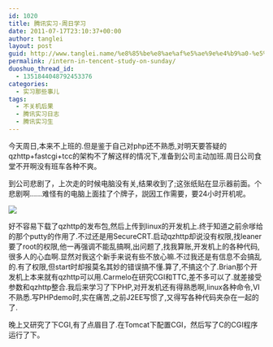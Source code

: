 ```yaml
---
id: 1020
title: 腾讯实习-周日学习
date: 2011-07-17T23:10:37+00:00
author: tanglei
layout: post
guid: http://www.tanglei.name/%e8%85%be%e8%ae%af%e5%ae%9e%e4%b9%a0-%e5%91%a8%e6%97%a5%e5%ad%a6%e4%b9%a0/
permalink: /intern-in-tencent-study-on-sunday/
duoshuo_thread_id:
  - 1351844048792453376
categories:
  - 实习那些事儿
tags:
  - 不关机后果
  - 腾讯实习日志
  - 腾讯实习生
---
```

今天周日,本来不上班的.但是鉴于自己对php还不熟悉,对明天要答疑的qzhttp+fastcgi+tcc的架构不了解这样的情况下,准备到公司主动加班.周日公司食堂不开啊没有班车各种不爽。

到公司悲剧了，上次走的时候电脑没有关,结果收到了;这张纸贴在显示器前面。个悲剧啊……难怪有的电脑上面挂了个牌子，説因工作需要，要24小时开机呢。

![](http://www.tanglei.name/wp-content/uploads/2011/07/071811_0310_1.png)

好不容易下载了qzhttp的发布包,然后上传到linux的开发机上.终于知道之前佘嗲给的那个putty的作用了.不过还是用SecureCRT.启动qzhttp却说没有权限,找leaner要了root的权限,他一再强调不能乱搞啊,出问题了,找我算账,开发机上的各种代码,很多人的心血啊.显然对我这个新手来说有些不放心嘛.不过我还是有信息不会搞乱的.有了权限,但start时却报莫名其妙的错误搞不懂.算了,不搞这个了.Brian那个开发机上本来就有qzhttp可以用.Carmelo在研究CGI和TTC,差不多可以了.就差接受参数和qzhttp整合.我后来学习了下PHP,对开发机还有得熟悉啊,linux各种命令,VI不熟悉.写PHPdemo时,实在痛苦,之前J2EE写惯了,又得写各种代码夹杂在一起的了.

晚上又研究了下CGI,有了点眉目了.在Tomcat下配置CGI，然后写了C的CGI程序运行了下。